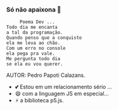### Só não apaixona 👋

         Poema Dev ... 
    Todo dia me encanta
    a tal da programação.
    Quando penso que a conquisto
    ela me leva ao chão.
    Com um erro no console
    ela pega pra vale.
    Me pergunta todo dia
    se ela eu vou querer.
  
  AUTOR: Pedro Papoti Calazans.
  
- 💕 Estou em um relacionamento sério  ...
- 😄 com a linguagem JS em especial...
- ⚡ a biblioteca p5.js.

